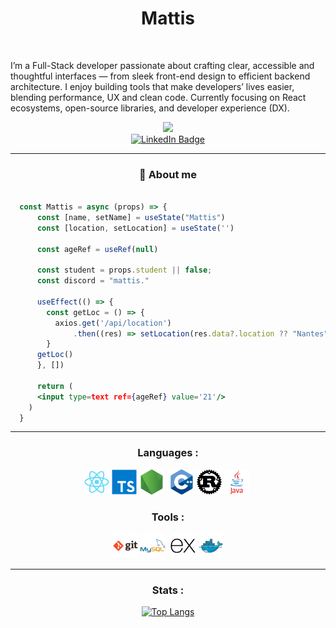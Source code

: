 <h1 id="header" align="center"> <strong> Mattis </strong> </h1>
<br/>

I’m a Full-Stack developer passionate about crafting clear, accessible and thoughtful interfaces — from sleek front-end design to efficient backend architecture. I enjoy building tools that make developers’ lives easier, blending performance, UX and clean code. Currently focusing on React ecosystems, open-source libraries, and developer experience (DX).

<div id="header" align="center">
  <img src="https://media.giphy.com/media/3oKIPnAiaMCws8nOsE/giphy.gif" width="100"/>
  
  
  <div id="badges">
  <a href="https://www.linkedin.com/in/mattis-naud-692836226/">
    <img src="https://img.shields.io/badge/LinkedIn-blue?style=for-the-badge&logo=linkedin&logoColor=white" alt="LinkedIn Badge"/>
  </a>
</div>
  
  
  
  ---
  
  ### :milky_way: About me
  
  </div>
  
  ```jsx
    
    const Mattis = async (props) => {  
        const [name, setName] = useState("Mattis")
        const [location, setLocation] = useState('')

        const ageRef = useRef(null)

        const student = props.student || false;        
        const discord = "mattis."

        useEffect(() => {
          const getLoc = () => {
            axios.get('/api/location')
                .then((res) => setLocation(res.data?.location ?? "Nantes"))
          }
        getLoc()
        }, [])

        return (
        <input type=text ref={ageRef} value='21'/>
      )
    }

```
  
  <div align='center'>
  
  ---


### Languages :

<div>
  <img src="https://github.com/devicons/devicon/blob/master/icons/react/react-original.svg" title="React" alt="React" width="40" height="40"/>
  <img src="https://github.com/devicons/devicon/blob/master/icons/typescript/typescript-original.svg" title="Typescript" alt="Typescript" width="40" height="40"/>
  <img src="https://github.com/devicons/devicon/blob/master/icons/nodejs/nodejs-original.svg" title="NodeJS" alt="NodeJS" width="40" height="40"/>&nbsp;
  <img src="https://github.com/devicons/devicon/blob/master/icons/cplusplus/cplusplus-original.svg" title="C++" alt="C++" width="40" height="40"/>
  <img src="https://github.com/devicons/devicon/blob/master/icons/rust/rust-original.svg" title="Rust" alt="Rust" width="40" height="40"/>
  <img src="https://github.com/devicons/devicon/blob/master/icons/java/java-original-wordmark.svg" title="Java" alt="Java" width="40" height="40"/>&nbsp;
  
  
  
  
</div>
  
  ### Tools : 
  
  <div>
  <img src="https://github.com/devicons/devicon/blob/master/icons/git/git-original-wordmark.svg" title="Git" **alt="Git" width="40" height="40"/>
  <img src="https://github.com/devicons/devicon/blob/master/icons/mysql/mysql-original-wordmark.svg" title="MySQL"  alt="MySQL" width="40" height="40"/>&nbsp;
  <img src="https://github.com/devicons/devicon/blob/master/icons/express/express-original.svg" title="Express" alt="Express" width="40" height="40"/>
  <img src="https://github.com/devicons/devicon/blob/master/icons/docker/docker-original.svg" title="Docker" alt="Docker" width="40" height="40"/>
    
    
  

  </div>
  
  ---

### Stats :
  
  [![Top Langs](https://github-readme-stats.vercel.app/api/top-langs/?username=Mattis44&layout=compact&theme=vision-friendly-dark)](https://github.com/anuraghazra/github-readme-stats)
  
</div>

